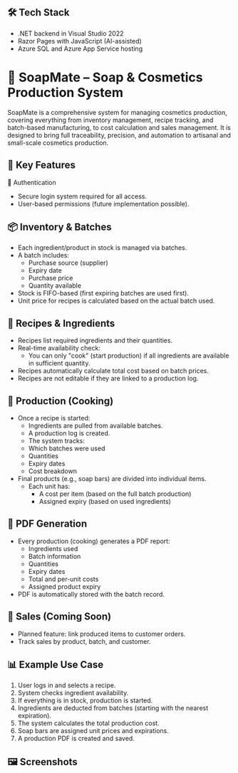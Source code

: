 
## 🛠 Tech Stack
- .NET backend in Visual Studio 2022
- Razor Pages with JavaScript (AI-assisted)
- Azure SQL and Azure App Service hosting

#  🧼 SoapMate – Soap & Cosmetics Production System
SoapMate is a comprehensive system for managing cosmetics production, covering everything from inventory management, recipe tracking, and batch-based manufacturing, to cost calculation and sales management. It is designed to bring full traceability, precision, and automation to artisanal and small-scale cosmetics production.

##  🚀 Key Features
🔐 Authentication
- Secure login system required for all access.
- User-based permissions (future implementation possible).

## 📦 Inventory & Batches
- Each ingredient/product in stock is managed via batches.
- A batch includes:
  - Purchase source (supplier)
  - Expiry date
  - Purchase price
  - Quantity available
- Stock is FIFO-based (first expiring batches are used first).
- Unit price for recipes is calculated based on the actual batch used.

## 🧪 Recipes & Ingredients
- Recipes list required ingredients and their quantities.
- Real-time availability check:
  - You can only "cook" (start production) if all ingredients are available in sufficient quantity.
- Recipes automatically calculate total cost based on batch prices.
- Recipes are not editable if they are linked to a production log.

## 🧰 Production (Cooking)
- Once a recipe is started:
  - Ingredients are pulled from available batches.
  - A production log is created.
  - The system tracks:
   - Which batches were used
   - Quantities
   - Expiry dates
   - Cost breakdown
- Final products (e.g., soap bars) are divided into individual items.
  - Each unit has:
    - A cost per item (based on the full batch production)
    - Assigned expiry (based on used ingredients)

## 📄 PDF Generation
- Every production (cooking) generates a PDF report:
  - Ingredients used
  - Batch information
  - Quantities
  - Expiry dates
  - Total and per-unit costs
  - Assigned product expiry
- PDF is automatically stored with the batch record.

## 🛒 Sales (Coming Soon)
- Planned feature: link produced items to customer orders.
- Track sales by product, batch, and customer.

## 📊 Example Use Case
1. User logs in and selects a recipe.
2. System checks ingredient availability.
3. If everything is in stock, production is started.
4. Ingredients are deducted from batches (starting with the nearest expiration).
5. The system calculates the total production cost.
6. Soap bars are assigned unit prices and expirations.
7. A production PDF is created and saved.

## 🖼 Screenshots
